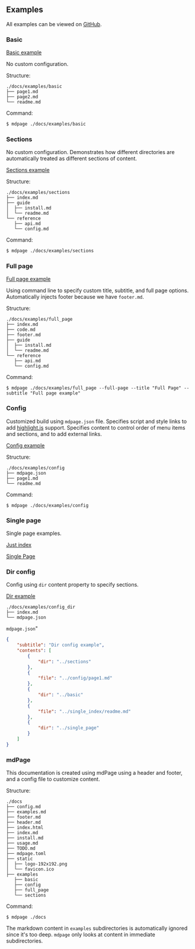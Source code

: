 ## Examples

All examples can be viewed on [GitHub](https://github.com/bojand/mdpage).

### Basic

[Basic example](examples/basic)

No custom configuration.

Structure:

```
./docs/examples/basic
├── page1.md
├── page2.md
└── readme.md
```

Command:

```sh
$ mdpage ./docs/examples/basic
```

### Sections 

No custom configuration. Demonstrates how different directories are automatically treated as different sections of content.

[Sections example](examples/sections)

Structure:

```
./docs/examples/sections
├── index.md
├── guide
│  ├── install.md
│  └── readme.md
└── reference
   ├── api.md
   └── config.md
```

Command:

```sh
$ mdpage ./docs/examples/sections
```

### Full page

[Full page example](examples/full_page)

Using command line to specify custom title, subtitle, and full page options.
Automatically injects footer because we have `footer.md`.

Structure:

```
./docs/examples/full_page
├── index.md
├── code.md
├── footer.md
├── guide
│  ├── install.md
│  └── readme.md
└── reference
   ├── api.md
   └── config.md
```

Command:

```
$ mdpage ./docs/examples/full_page --full-page --title "Full Page" --subtitle "Full page example"
```

### Config 

Customized build using `mdpage.json` file. Specifies script and style links to add [highlight.js](https://highlightjs.org/) support. Specifies content to control order of menu items and sections, and to add external links.

[Config example](examples/config)

Structure:

```
./docs/examples/config
├── mdpage.json
├── page1.md
└── readme.md
```

Command:

```
$ mdpage ./docs/examples/config
```

### Single page

Single page examples.

[Just index](examples/single_index)

[Single Page](examples/single_page)

### Dir config

Config using `dir` content property to specify sections.

[Dir example](examples/config_dir)

```
./docs/examples/config_dir
├── index.md
└── mdpage.json
```

`mdpage.json`"

```json
{
    "subtitle": "Dir config example",
    "contents": [
        {
            "dir": "../sections"
        },
        {
            "file": "../config/page1.md"
        },
        {
            "dir": "../basic"
        },
        {
            "file": "../single_index/readme.md"
        },
        {
            "dir": "../single_page"
        }
    ]
}
```

### mdPage

This documentation is created using mdPage using a header and footer, and a config file to customize content.

Structure:

```
./docs
├── config.md
├── examples.md
├── footer.md
├── header.md
├── index.html
├── index.md
├── install.md
├── usage.md
├── TODO.md
├── mdpage.toml
├── static
│  ├── logo-192x192.png
│  └── favicon.ico
├── examples
   ├── basic
   ├── config
   ├── full_page
   └── sections
```

Command:

```
$ mdpage ./docs
```

The markdown content in `examples` subdirectories is automatically ignored since it's too deep. `mdpage` only looks at content in immediate subdirectories.
